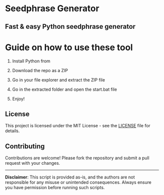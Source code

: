 # Seedphrase Generator      
     
## Fast & easy Python seedphrase generator     
            
# Guide on how to use these tool      
          
1. Install Python from      
  
2. Download the repo as a ZIP     
  
3. Go in your file explorer and extract the ZIP file   
       
4. Go in the extracted folder and open the start.bat file     
    
5. Enjoy!       
       
## License       
   
This project is licensed under the MIT License - see the [LICENSE](LICENSE) file for details.            
   
## Contributing   
       
Contributions are welcome! Please fork the repository and submit a pull request with your changes.        
    
---    
     
**Disclaimer**: This script is provided as-is, and the authors are not responsible for any misuse or unintended consequences. Always ensure you have permission before running such scripts.      